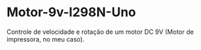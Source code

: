 # Motor-9v-l298N-Uno
Controle de velocidade e rotação de um motor DC 9V (Motor de impressora, no meu caso).
